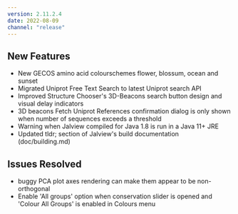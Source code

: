 ```yaml
---
version: 2.11.2.4
date: 2022-08-09
channel: "release"
---
```


## New Features

- <!-- JAL-4014 --> New GECOS amino acid colourschemes flower, blossum, ocean and sunset
- <!-- JAL-4036 --> Migrated Uniprot Free Text Search to latest Uniprot search API
- <!-- JAL-4034 --> Improved Structure Chooser's 3D-Beacons search button design and visual delay indicators
- <!-- JAL-4034 --> 3D beacons Fetch Uniprot References confirmation dialog is only shown when number of sequences exceeds a threshold
- <!-- JAL-3991 --> Warning when Jalview compiled for Java 1.8 is run in a Java 11+ JRE
- <!-- JAL-4056 --> Updated tldr; section of Jalview's build documentation  (doc/building.md)

## Issues Resolved

- <!-- JAL-4045 --> buggy PCA plot axes rendering can make them appear to be non-orthogonal
- <!-- JAL-3993 --> Enable 'All groups' option when conservation slider is opened and 'Colour All Groups' is enabled in Colours menu

